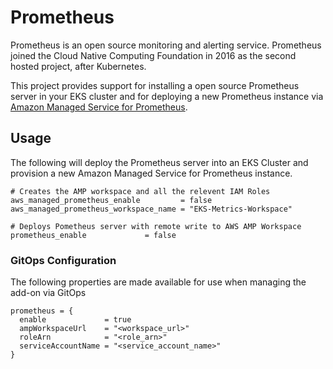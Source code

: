 # Prometheus

Prometheus is an open source monitoring and alerting service. Prometheus joined the Cloud Native Computing Foundation in 2016 as the second hosted project, after Kubernetes.

This project provides support for installing a open source Prometheus server in your EKS cluster and for deploying a new Prometheus instance via [Amazon Managed Service for Prometheus](https://aws.amazon.com/prometheus/).

## Usage

The following will deploy the Prometheus server into an EKS Cluster and provision a new Amazon Managed Service for Prometheus instance.

```hcl
# Creates the AMP workspace and all the relevent IAM Roles
aws_managed_prometheus_enable         = false
aws_managed_prometheus_workspace_name = "EKS-Metrics-Workspace"

# Deploys Pometheus server with remote write to AWS AMP Workspace
prometheus_enable             = false
```

### GitOps Configuration 

The following properties are made available for use when managing the add-on via GitOps 

```
prometheus = {
  enable             = true
  ampWorkspaceUrl    = "<workspace_url>"
  roleArn            = "<role_arn>"
  serviceAccountName = "<service_account_name>"
}
```
